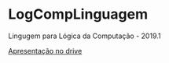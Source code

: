 # LogCompLinguagem
Lingugem para Lógica da Computação - 2019.1

[Apresentação no drive](https://docs.google.com/presentation/d/1Jo7W4KxCYg9v5eOGlh5niZwSIxQkppUgNue5qGvEk_o/edit?usp=sharing)
